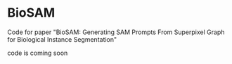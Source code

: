 # BioSAM
Code for paper "BioSAM: Generating SAM Prompts From Superpixel Graph for Biological Instance Segmentation"

code is coming soon


